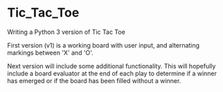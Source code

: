 # Tic_Tac_Toe
Writing a Python 3 version of Tic Tac Toe


First version (v1) is a working board with user input, and alternating markings between 'X' and 'O'.

Next version will include some additional functionality.  This will hopefully include a board evaluator at the end of each play
to determine if a winner has emerged or if the board has been filled without a winner.
